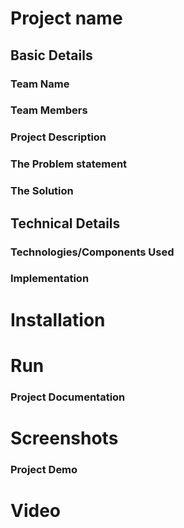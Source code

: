 # Project name
## Basic Details
### Team Name


### Team Members

### Project Description

### The Problem statement

### The Solution

## Technical Details
### Technologies/Components Used

### Implementation

# Installation
# Run
### Project Documentation

# Screenshots

### Project Demo
# Video

